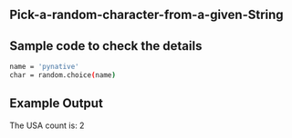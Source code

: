 ## Pick-a-random-character-from-a-given-String
## Sample code to check the details 
```sh
name = 'pynative'
char = random.choice(name)
```
## Example Output
The USA count is: 2
